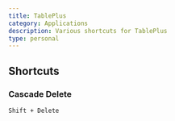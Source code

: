```yaml
---
title: TablePlus
category: Applications
description: Various shortcuts for TablePlus
type: personal
---
```


## Shortcuts

### Cascade Delete

```
Shift + Delete
```
